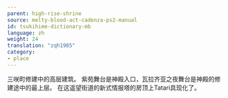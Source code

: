 ```yaml
---
parent: high-rise-shrine
source: melty-blood-act-cadenza-ps2-manual
id: tsukihime-dictionary-mb
language: zh
weight: 24
translation: "zqh1985"
category:
- place
---
```


三咲町修建中的高层建筑。
紫苑舞台是神殿入口，瓦拉齐亚之夜舞台是神殿的修建途中的最上层。
在这遥望街道的新式情报塔的房顶上Tatari具现化了。
